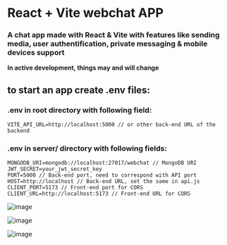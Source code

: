 # React + Vite webchat APP

### A chat app made with React & Vite with features like sending media, user authentification, private messaging & mobile devices support<br>
<b>In active development, things may and will change</b>
<br>

## to start an app create .env files:

### .env in root directory with following field:

```
VITE_API_URL=http://localhost:5000 // or other back-end URL of the backend
```

### .env in server/ directory with following fields:

```
MONGODB_URI=mongodb://localhost:27017/webchat // MongoDB URI
JWT_SECRET=your_jwt_secret_key
PORT=5000 // Back-end port, need to correspond with API port
HOST=http://localhost // Back-end URL, set the same in api.js
CLIENT_PORT=5173 // Front-end port for CORS
CLIENT_URL=http://localhost:5173 // Front-end URL for CORS
```

![image](https://github.com/user-attachments/assets/8ae98cb1-25e3-4b9a-90eb-92f4ec3c00e6)

![image](https://github.com/user-attachments/assets/629e5b93-9f8d-40a3-bbd6-bbc1d1beb7e2)

![image](https://github.com/user-attachments/assets/b84104ba-fac6-4d0a-9b69-76e211a69960)
